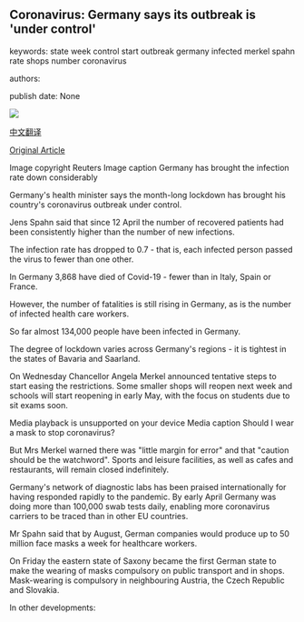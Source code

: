 ## Coronavirus: Germany says its outbreak is 'under control'

keywords: state week control start outbreak germany infected merkel spahn rate shops number coronavirus

authors: 

publish date: None

![](https://ichef.bbci.co.uk/news/1024/branded_news/11911/production/_111835917_germedics.jpg)

[中文翻译](Coronavirus%3A%20Germany%20says%20its%20outbreak%20is%20%27under%20control%27_zh.md)

[Original Article](https://www.bbc.com/news/world-europe-52327956)

Image copyright Reuters Image caption Germany has brought the infection rate down considerably

Germany's health minister says the month-long lockdown has brought his country's coronavirus outbreak under control.

Jens Spahn said that since 12 April the number of recovered patients had been consistently higher than the number of new infections.

The infection rate has dropped to 0.7 - that is, each infected person passed the virus to fewer than one other.

In Germany 3,868 have died of Covid-19 - fewer than in Italy, Spain or France.

However, the number of fatalities is still rising in Germany, as is the number of infected health care workers.

So far almost 134,000 people have been infected in Germany.

The degree of lockdown varies across Germany's regions - it is tightest in the states of Bavaria and Saarland.

On Wednesday Chancellor Angela Merkel announced tentative steps to start easing the restrictions. Some smaller shops will reopen next week and schools will start reopening in early May, with the focus on students due to sit exams soon.

Media playback is unsupported on your device Media caption Should I wear a mask to stop coronavirus?

But Mrs Merkel warned there was "little margin for error" and that "caution should be the watchword". Sports and leisure facilities, as well as cafes and restaurants, will remain closed indefinitely.

Germany's network of diagnostic labs has been praised internationally for having responded rapidly to the pandemic. By early April Germany was doing more than 100,000 swab tests daily, enabling more coronavirus carriers to be traced than in other EU countries.

Mr Spahn said that by August, German companies would produce up to 50 million face masks a week for healthcare workers.

On Friday the eastern state of Saxony became the first German state to make the wearing of masks compulsory on public transport and in shops. Mask-wearing is compulsory in neighbouring Austria, the Czech Republic and Slovakia.

In other developments: